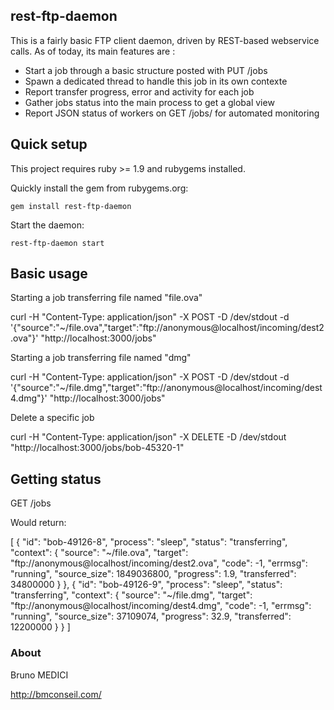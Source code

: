 ## rest-ftp-daemon ##

This is a fairly basic FTP client daemon, driven by REST-based webservice calls.
As of today, its main features are :

* Start a job through a basic structure posted with PUT /jobs
* Spawn a dedicated thread to handle this job in its own contexte
* Report transfer progress, error and activity for each job
* Gather jobs status into the main process to get a global view
* Report JSON status of workers on GET /jobs/ for automated monitoring


## Quick setup ##

This project requires ruby >= 1.9 and rubygems installed.

Quickly install the gem from rubygems.org:

 ``` gem install rest-ftp-daemon ```

Start the daemon:

``` rest-ftp-daemon start ```


## Basic usage ##

Starting a job transferring file named "file.ova"

  curl -H "Content-Type: application/json" -X POST -D /dev/stdout -d \
  '{"source":"~/file.ova","target":"ftp://anonymous@localhost/incoming/dest2.ova"}' "http://localhost:3000/jobs"


Starting a job transferring file named "dmg"

  curl -H "Content-Type: application/json" -X POST -D /dev/stdout -d \
  '{"source":"~/file.dmg","target":"ftp://anonymous@localhost/incoming/dest4.dmg"}' "http://localhost:3000/jobs"


Delete a specific job

  curl -H "Content-Type: application/json" -X DELETE -D /dev/stdout "http://localhost:3000/jobs/bob-45320-1"



## Getting status ##

  GET /jobs

Would return:

  [
    {
      "id": "bob-49126-8",
      "process": "sleep",
      "status": "transferring",
      "context": {
        "source": "~\/file.ova",
        "target": "ftp:\/\/anonymous@localhost\/incoming\/dest2.ova",
        "code": -1,
        "errmsg": "running",
        "source_size": 1849036800,
        "progress": 1.9,
        "transferred": 34800000
      }
    },
    {
      "id": "bob-49126-9",
      "process": "sleep",
      "status": "transferring",
      "context": {
        "source": "~\/file.dmg",
        "target": "ftp:\/\/anonymous@localhost\/incoming\/dest4.dmg",
        "code": -1,
        "errmsg": "running",
        "source_size": 37109074,
        "progress": 32.9,
        "transferred": 12200000
      }
    }
  ]


### About ###

Bruno MEDICI

http://bmconseil.com/
